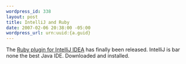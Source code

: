 ```yaml
--- 
wordpress_id: 338
layout: post
title: IntelliJ and Ruby
date: 2007-02-06 20:38:00 -05:00
wordpress_url: urn:uuid:{a.guid}
---
```

<p>The <a href="http://www.jetbrains.com/idea/features/ruby_development.html">Ruby plugin for IntelliJ IDEA</a> has finally been released.  IntelliJ is bar none the best Java IDE. Downloaded and installed.</p>
